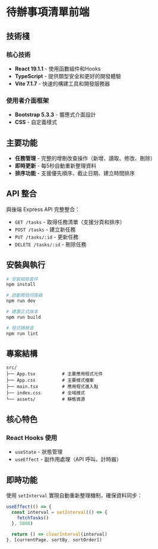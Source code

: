 # 待辦事項清單前端


##  技術棧

### 核心技術
- **React 19.1.1** - 使用函數組件和Hooks
- **TypeScript** - 提供類型安全和更好的開發體驗
- **Vite 7.1.7** - 快速的構建工具和開發服務器

### 使用者介面框架
- **Bootstrap 5.3.3** - 響應式介面設計
- **CSS** - 自定義樣式



##  主要功能

- **任務管理** - 完整的增刪改查操作（新增、讀取、修改、刪除）
- **即時更新** - 每5秒自動重新整理資料
- **排序功能** - 支援優先順序、截止日期、建立時間排序


##  API 整合

與後端 Express API 完整整合：
- `GET /tasks` - 取得任務清單（支援分頁和排序）
- `POST /tasks` - 建立新任務
- `PUT /tasks/:id` - 更新任務
- `DELETE /tasks/:id` - 刪除任務

##  安裝與執行

```bash
# 安裝相依套件
npm install

# 啟動開發伺服器
npm run dev

# 建置正式版本
npm run build

# 程式碼檢查
npm run lint
```

##  專案結構

```
src/
├── App.tsx          # 主要應用程式元件
├── App.css          # 主要樣式檔案
├── main.tsx         # 應用程式進入點
├── index.css        # 全域樣式
└── assets/          # 靜態資源
```

##  核心特色



### React Hooks 使用
- `useState` - 狀態管理
- `useEffect` - 副作用處理（API 呼叫、計時器）



##  即時功能

使用 `setInterval` 實現自動重新整理機制，確保資料同步：
```typescript
useEffect(() => {
  const interval = setInterval(() => {
    fetchTasks()
  }, 5000)
  
  return () => clearInterval(interval)
}, [currentPage, sortBy, sortOrder])
```